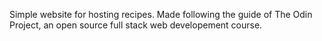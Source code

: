 Simple website for hosting recipes. Made following the guide of The Odin Project, an open source full stack web developement course.